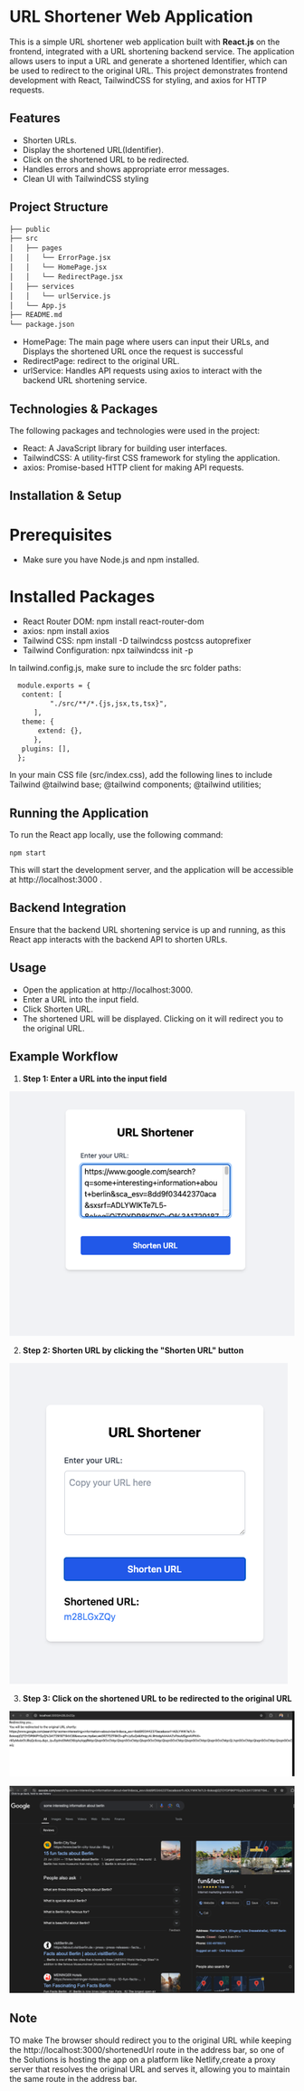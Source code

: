 # URL Shortener Web Application 

This is a simple URL shortener web application built with **React.js** on the frontend, integrated with a URL shortening backend service. The application allows users to input a URL and generate a shortened Identifier, which can be used to redirect to the original URL. This project demonstrates frontend development with React, TailwindCSS for styling, and axios for HTTP requests.

## Features

- Shorten URLs.
- Display the shortened URL(Identifier).
- Click on the shortened URL to be redirected.
- Handles errors and shows appropriate error messages.
- Clean UI with TailwindCSS styling 

## Project Structure

```bash
├── public
├── src
│   ├── pages
│   │   └── ErrorPage.jsx
│   │   └── HomePage.jsx    
│   │   └── RedirectPage.jsx        
│   ├── services
│   │   └── urlService.js       
│   └── App.js                  
├── README.md
└── package.json
```
 - HomePage: The main page where users can input their URLs, and Displays the shortened URL once the request is successful
 - RedirectPage: redirect to the original URL.
 - urlService: Handles API requests using axios to interact with the backend URL shortening service.

## Technologies & Packages

The following packages and technologies were used in the project:

 - React: A JavaScript library for building user interfaces.
 - TailwindCSS: A utility-first CSS framework for styling the application.
 - axios: Promise-based HTTP client for making API requests.

## Installation & Setup

 # Prerequisites

  - Make sure you have Node.js and npm installed.

 # Installed Packages
  - React Router DOM: npm install react-router-dom
  - axios: npm install axios
  - Tailwind CSS: npm install -D tailwindcss postcss autoprefixer
  - Tailwind Configuration: npx tailwindcss init -p

  In tailwind.config.js, make sure to include the src folder paths:
  ```
    module.exports = {
     content: [
            "./src/**/*.{js,jsx,ts,tsx}",
        ],
     theme: {
         extend: {},
        },
     plugins: [],
    };
  ```
 In your main CSS file (src/index.css), add the following lines to include Tailwind
    @tailwind base;
    @tailwind components;
    @tailwind utilities;

## Running the Application

To run the React app locally, use the following command:

 `npm start`

This will start the development server, and the application will be accessible at http://localhost:3000 .

## Backend Integration

Ensure that the backend URL shortening service is up and running, as this React app interacts with the backend API to shorten URLs.

## Usage

 - Open the application at http://localhost:3000.
 - Enter a URL into the input field.
 - Click Shorten URL.
 - The shortened URL will be displayed. Clicking on it will redirect you to the original URL.

## Example Workflow
 1. **Step 1: Enter a URL into the input field**

 ![Enter URL](./public/screenshots/Enter%20url.png)

2. **Step 2: Shorten URL by clicking the "Shorten URL" button**
 
 ![Enter URL](./public/screenshots/Identifier.png)

3. **Step 3: Click on the shortened URL to be redirected to the original URL**

 ![Enter URL](./public/screenshots/waiting.png)

 ![Enter URL](./public/screenshots/redirect.png)

## Note
TO make The browser should redirect you to the original URL while keeping the http://localhost:3000/shortenedUrl route in the address bar, so one of the Solutions is hosting the app on a platform like Netlify,create a proxy server that resolves the original URL and serves it, allowing you to maintain the same route in the address bar. 
